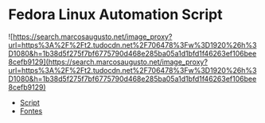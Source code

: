 # Fedora Linux Automation Script

![https://search.marcosaugusto.net/image_proxy?url=https%3A%2F%2Ft2.tudocdn.net%2F706478%3Fw%3D1920%26h%3D1080&h=1b38d5f275f7bf6775790d468e285ba05a1d1bfd1f46263ef106bee8cefb9129](https://search.marcosaugusto.net/image_proxy?url=https%3A%2F%2Ft2.tudocdn.net%2F706478%3Fw%3D1920%26h%3D1080&h=1b38d5f275f7bf6775790d468e285ba05a1d1bfd1f46263ef106bee8cefb9129)

- [Script](https://github.com/marcosaugustoldo/automate-fedora/blob/main/install.sh)
- [Fontes](https://drive.google.com/open?id=1y3mMPd4V9HoQTjmPTpk0AT6ck_EYUV7b&usp=drive_fs)
